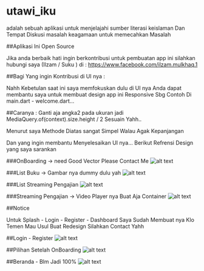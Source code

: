 # utawi_iku

adalah sebuah aplikasi untuk menjelajahi sumber literasi keislaman
Dan Tempat Diskusi masalah keagamaan untuk memecahkan Masalah

##Aplikasi Ini Open Source

Jika anda berbaik hati ingin berkontribusi untuk pembuatan app ini
silahkan hubungi saya (Ilzam / Suku ) di : https://www.facebook.com/ilzam.mulkhaq.1

##Bagi Yang ingin Kontribusi di UI nya : 

Nahh Kebetulan saat ini saya memfokuskan dulu di UI nya 
Anda dapat membantu saya untuk membuat design app ini Responsive
Sbg Contoh Di main.dart - welcome.dart... 

##Caranya : 
Ganti aja angka2 pada ukuran jadi MediaQuery.of(context).size.height / 2
Sesuain Yahh..

Menurut saya Methode Diatas sangat Simpel Walau Agak Kepanjangan

Dan yang ingin membantu Menyelesaikan UI nya...
Berikut Refrensi Design yang saya sarankan

###OnBoarding -> need Good Vector Please Contact Me
![alt text](https://assets.materialup.com/uploads/43fd5ab8-cdbb-4877-8a84-5a9433a93818/preview.jpg)

###List Buku -> Gambar nya dummy dulu yah
![alt text](https://www.uplabs.com/posts/ebook-app-shot-22-50)

###List Streaming Pengajian
![alt text](https://cdn.dribbble.com/users/1165321/screenshots/4830530/shot32_final_1x.png)

###Streaming Pengajian -> Video Player nya Buat Aja Container
![alt text](https://www.uplabs.com/posts/ebook-app-shot-22-50)

##Notice

Untuk Splash - Login - Register - Dashboard Saya Sudah Membuat nya
Klo Temen Mau Usul Buat Redesign Silahkan Contact Yahh

##Login - Register
![alt text](https://scontent.fsub8-1.fna.fbcdn.net/v/t1.15752-9/64291500_890936684600792_8193585105730535424_n.png?_nc_cat=110&_nc_eui2=AeHRTxlZ3HM16ePbFSilNOGsMNi2KPS_myPSDwpit7cvWupZK57K2VowxW8vhlxzpEm9kT2PE4F2LoSbG5FZMEu87vEIiG-g58-QSGfNwUxCLg&_nc_ht=scontent.fsub8-1.fna&oh=3a2d07097d6226f029a7e7ef882142ad&oe=5DC60A21)

##Pilihan Setelah OnBoarding
![alt text](https://scontent.fsub8-1.fna.fbcdn.net/v/t1.15752-9/64320816_2043841169060920_6917787928269684736_n.png?_nc_cat=105&_nc_eui2=AeHlk564GaBK7DzdAG4wuc7_x03uY6TELGbW2esaJoA0ndeK-wiB4hp3r37cSuR-VTm5fYtfUWJCYSR9mBG78IrH6Aw93MVUhr-frRlFe4HRsg&_nc_ht=scontent.fsub8-1.fna&oh=0e23bfba16373aa2452c26f0573cc103&oe=5DC59DE5)

##Beranda - Blm Jadi 100%
![alt text](https://scontent.fsub8-1.fna.fbcdn.net/v/t1.15752-9/65296256_2440024682892760_1186114880181108736_n.png?_nc_cat=103&_nc_eui2=AeEm7sV1Vj24e95wPwksEzASZiGqfmTj787ZAt5WChvNWdnwWng8ymRWA5r9lDUwVQMy1O_1g51OZ5KgoKgCL1ZHzXyMTcIcuU3l8HZydaINQw&_nc_ht=scontent.fsub8-1.fna&oh=719217d22e7b8d25318bb9743d29ca8f&oe=5DBFF1A5)


